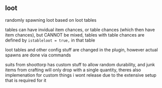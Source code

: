 ## loot
randomly spawning loot based on loot tables

tables can have invidual item chances, or table chances (which then have item chances), but CANNOT be mixed, tables with table chances are defined by `istableloot = true,` in that table

loot tables and other config stuff are changed in the plugin, however actual spawns are done via commands

suits from shoottorp has custom stuff to allow random durability, and junk items from crafting will only drop with a single quantity, theres also implemenation for custom things i wont release due to the extensive setup that is required for it